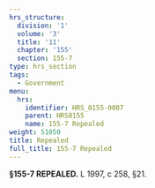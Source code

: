 ```yaml
---
hrs_structure:
  division: '1'
  volume: '3'
  title: '11'
  chapter: '155'
  section: 155-7
type: hrs_section
tags:
  - Government
menu:
  hrs:
    identifier: HRS_0155-0007
    parent: HRS0155
    name: 155-7 Repealed
weight: 51050
title: Repealed
full_title: 155-7 Repealed
---
```

**§155-7 REPEALED.** L 1997, c 258, §21.